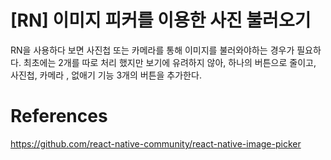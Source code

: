# [RN] 이미지 피커를 이용한 사진 불러오기
RN을 사용하다 보면 사진첩 또는 카메라를 통해 이미지를 불러와야하는 경우가 필요하다. 최초에는 2개를 따로 처리 했지만 보기에 유려하지 않아, 하나의 버튼으로 줄이고, 사진첩, 카메라 , 없애기 기능 3개의 버튼을 추가한다.

# References
https://github.com/react-native-community/react-native-image-picker